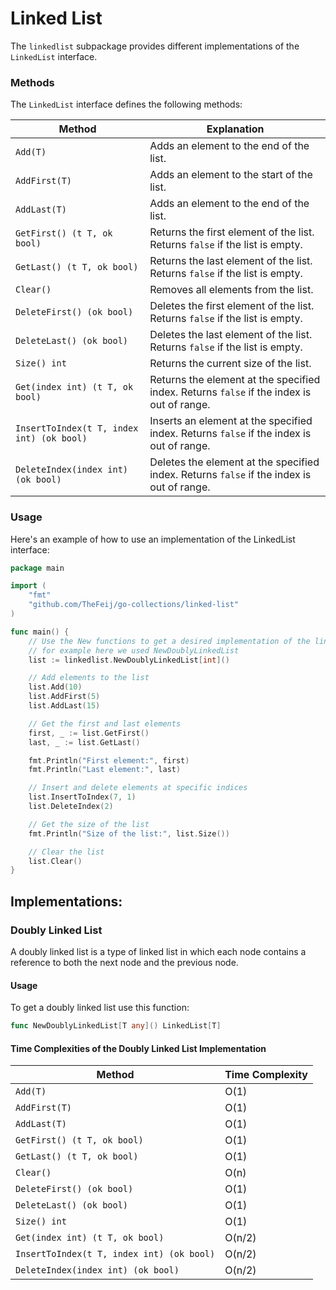 # Linked List

The `linkedlist` subpackage provides different implementations of the `LinkedList` interface.

### Methods

The `LinkedList` interface defines the following methods:

| Method                                    | Explanation                                                                               |
|-------------------------------------------|-------------------------------------------------------------------------------------------|
| `Add(T)`                                  | Adds an element to the end of the list.                                                   |
| `AddFirst(T)`                             | Adds an element to the start of the list.                                                 |
| `AddLast(T)`                              | Adds an element to the end of the list.                                                   |
| `GetFirst() (t T, ok bool)`               | Returns the first element of the list. Returns `false` if the list is empty.              |
| `GetLast() (t T, ok bool)`                | Returns the last element of the list. Returns `false` if the list is empty.               |
| `Clear()`                                 | Removes all elements from the list.                                                       |
| `DeleteFirst() (ok bool)`                 | Deletes the first element of the list. Returns `false` if the list is empty.              |
| `DeleteLast() (ok bool)`                  | Deletes the last element of the list. Returns `false` if the list is empty.               |
| `Size() int`                              | Returns the current size of the list.                                                     |
| `Get(index int) (t T, ok bool)`           | Returns the element at the specified index. Returns `false` if the index is out of range. |
| `InsertToIndex(t T, index int) (ok bool)` | Inserts an element at the specified index. Returns `false` if the index is out of range.  |
| `DeleteIndex(index int) (ok bool)`        | Deletes the element at the specified index. Returns `false` if the index is out of range. |

### Usage

Here's an example of how to use an implementation of the LinkedList interface:

```go
package main

import (
	"fmt"
	"github.com/TheFeij/go-collections/linked-list"
)

func main() {
	// Use the New functions to get a desired implementation of the linked list
	// for example here we used NewDoublyLinkedList
	list := linkedlist.NewDoublyLinkedList[int]()

	// Add elements to the list
	list.Add(10)
	list.AddFirst(5)
	list.AddLast(15)

	// Get the first and last elements
	first, _ := list.GetFirst()
	last, _ := list.GetLast()

	fmt.Println("First element:", first)
	fmt.Println("Last element:", last)

	// Insert and delete elements at specific indices
	list.InsertToIndex(7, 1)
	list.DeleteIndex(2)

	// Get the size of the list
	fmt.Println("Size of the list:", list.Size())

	// Clear the list
	list.Clear()
}
```


## Implementations:

### Doubly Linked List

A doubly linked list is a type of linked list in which each node contains
a reference to both the next node and the previous node.

#### Usage

To get a doubly linked list use this function:
```go
func NewDoublyLinkedList[T any]() LinkedList[T]
```

#### Time Complexities of the Doubly Linked List Implementation

| Method                                        | Time Complexity |
|-----------------------------------------------|-----------------|
| `Add(T)`                                      | O(1)            |
| `AddFirst(T)`                                 | O(1)            |
| `AddLast(T)`                                  | O(1)            |
| `GetFirst() (t T, ok bool)`                   | O(1)            |
| `GetLast() (t T, ok bool)`                    | O(1)            |
| `Clear()`                                     | O(n)            |
| `DeleteFirst() (ok bool)`                     | O(1)            |
| `DeleteLast() (ok bool)`                      | O(1)            |
| `Size() int`                                  | O(1)            |
| `Get(index int) (t T, ok bool)`               | O(n/2)          |
| `InsertToIndex(t T, index int) (ok bool)`     | O(n/2)          |
| `DeleteIndex(index int) (ok bool)`            | O(n/2)          |


